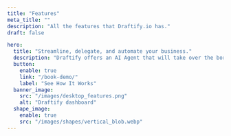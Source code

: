 ```yaml
---
title: "Features"
meta_title: ""
description: "All the features that Draftify.io has."
draft: false

hero:
  title: "Streamline, delegate, and automate your business."
  description: "Draftify offers an AI Agent that will take over the boring backend tasks and double-check its own work."
  button:
    enable: true
    link: "/book-demo/"
    label: "See How It Works"
  banner_image:
    src: "/images/desktop_features.png"
    alt: "Draftify dashboard"
  shape_image:
    enable: true
    src: "/images/shapes/vertical_blob.webp"
---
```

